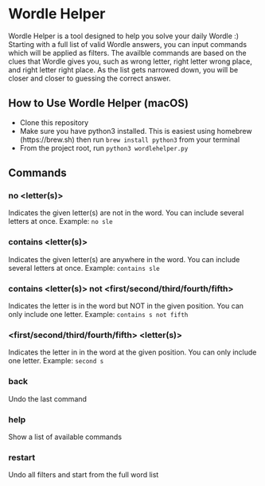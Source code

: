 <h1>Wordle Helper</h1>
Wordle Helper is a tool designed to help you solve your daily Wordle :) Starting with a full list of valid Wordle answers, you can input commands which will be applied as filters. The availble commands are based on the clues that Wordle gives you, such as wrong letter, right letter wrong place, and right letter right place. As the list gets narrowed down, you will be closer and closer to guessing the correct answer. 

<h2>How to Use Wordle Helper (macOS)</h2>
<ul>
  <li>Clone this repository</li>
  <li>Make sure you have python3 installed. This is easiest using homebrew <link>(https://brew.sh)</link> then run <code>brew install python3</code> from your terminal</li>
<li>From the project root, run <code>python3 wordlehelper.py</code></li>
</ul>

<h2>Commands</h2>
<h3>no &lt;letter(s)&gt;</h3>
Indicates the given letter(s) are not in the word. You can include several letters at once. Example: <code>no sle</code>

<h3>contains &lt;letter(s)&gt;</h3>
Indicates the given letter(s) are anywhere in the word. You can include several letters at once. Example: <code>contains sle</code>

<h3>contains &lt;letter(s)&gt; not &lt;first/second/third/fourth/fifth&gt;</h3>
Indicates the letter is in the word but NOT in the given position. You can only include one letter. Example: <code>contains s not fifth</code></li>

<h3>&lt;first/second/third/fourth/fifth&gt; &lt;letter(s)&gt;</h3>
Indicates the letter in in the word at the given position. You can only include one letter. Example: <code>second s</code>

<h3>back</h3>
Undo the last command

<h3>help</h3>
Show a list of available commands

<h3>restart</h3>
Undo all filters and start from the full word list
